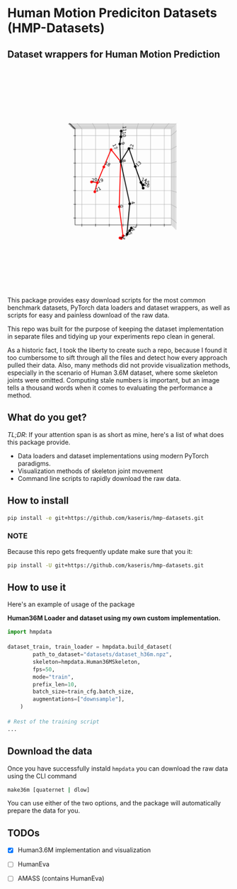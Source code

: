 # Human Motion Prediciton Datasets (HMP-Datasets)
## Dataset wrappers for Human Motion Prediction
<img src="assets/animation.gif" width="500" height="500" />

This package provides easy download scripts for the most common benchmark datasets, PyTorch data loaders and dataset wrappers, as well as scripts for easy and painless download of the raw data.

This repo was built for the purpose of keeping the dataset implementation in separate files and tidying up your experiments repo clean in general.

As a historic fact, I took the liberty to create such a repo, because I found it too cumbersome to sift through all the files and detect how every approach pulled their data. Also, many methods did not provide visualization methods, especially in the scenario of Human 3.6M dataset, where some skeleton joints were omitted. Computing stale numbers is important, but an image tells a thousand words when it comes to evaluating the performance a method.

## What do you get?
_TL;DR_: If your attention span is as short as mine, here's a list of what does this package provide.

- Data loaders and dataset implementations using modern PyTorch paradigms.
- Visualization methods of skeleton joint movement
- Command line scripts to rapidly download the raw data.

## How to install
```bash
pip install -e git+https://github.com/kaseris/hmp-datasets.git
```

### NOTE
Because this repo gets frequently update make sure that you it:

```bash
pip install -U git+https://github.com/kaseris/hmp-datasets.git
```

## How to use it

Here's an example of usage of the package

**Human36M Loader and dataset using my own custom implementation.**
```python
import hmpdata

dataset_train, train_loader = hmpdata.build_dataset(
        path_to_dataset="datasets/dataset_h36m.npz",
        skeleton=hmpdata.Human36MSkeleton,
        fps=50,
        mode="train",
        prefix_len=10,
        batch_size=train_cfg.batch_size,
        augmentations=["downsample"],
    )

# Rest of the training script
...
```

## Download the data
Once you have successfully instald `hmpdata` you can download the raw data using the CLI command

```bash
make36m [quaternet | dlow]
```
You can use either of the two options, and the package will automatically prepare the data for you.

## TODOs

- [x] Human3.6M implementation and visualization

- [ ] HumanEva

- [ ] AMASS (contains HumanEva)
